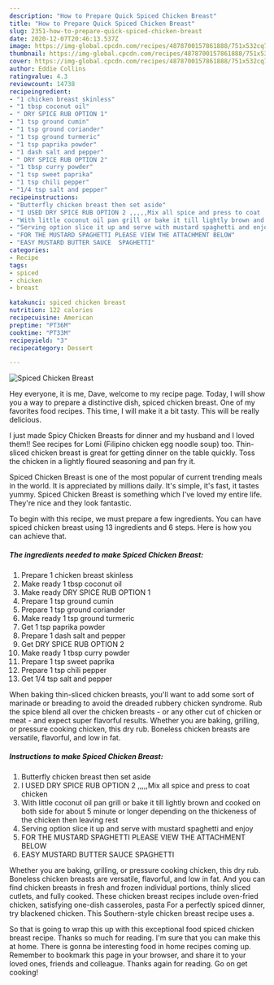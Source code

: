 ```yaml
---
description: "How to Prepare Quick Spiced Chicken Breast"
title: "How to Prepare Quick Spiced Chicken Breast"
slug: 2351-how-to-prepare-quick-spiced-chicken-breast
date: 2020-12-07T20:46:13.537Z
image: https://img-global.cpcdn.com/recipes/4878700157861888/751x532cq70/spiced-chicken-breast-recipe-main-photo.jpg
thumbnail: https://img-global.cpcdn.com/recipes/4878700157861888/751x532cq70/spiced-chicken-breast-recipe-main-photo.jpg
cover: https://img-global.cpcdn.com/recipes/4878700157861888/751x532cq70/spiced-chicken-breast-recipe-main-photo.jpg
author: Eddie Collins
ratingvalue: 4.3
reviewcount: 14738
recipeingredient:
- "1 chicken breast skinless"
- "1 tbsp coconut oil"
- " DRY SPICE RUB OPTION 1"
- "1 tsp ground cumin"
- "1 tsp ground coriander"
- "1 tsp ground turmeric"
- "1 tsp paprika powder"
- "1 dash salt and pepper"
- " DRY SPICE RUB OPTION 2"
- "1 tbsp curry powder"
- "1 tsp sweet paprika"
- "1 tsp chili pepper"
- "1/4 tsp salt and pepper"
recipeinstructions:
- "Butterfly chicken breast then set aside"
- "I USED DRY SPICE RUB OPTION 2 ,,,,,Mix all spice and press to coat  chicken"
- "With little coconut oil pan grill or bake it till lightly brown and cooked on both side for about 5 minute or longer depending on the thickeness of the chicken then leaving rest"
- "Serving option slice it up and serve with mustard spaghetti and enjoy"
- "FOR THE MUSTARD SPAGHETTI PLEASE VIEW THE ATTACHMENT BELOW"
- "EASY MUSTARD BUTTER SAUCE  SPAGHETTI"
categories:
- Recipe
tags:
- spiced
- chicken
- breast

katakunci: spiced chicken breast 
nutrition: 122 calories
recipecuisine: American
preptime: "PT36M"
cooktime: "PT33M"
recipeyield: "3"
recipecategory: Dessert

---
```



![Spiced Chicken Breast](https://img-global.cpcdn.com/recipes/4878700157861888/751x532cq70/spiced-chicken-breast-recipe-main-photo.jpg)

Hey everyone, it is me, Dave, welcome to my recipe page. Today, I will show you a way to prepare a distinctive dish, spiced chicken breast. One of my favorites food recipes. This time, I will make it a bit tasty. This will be really delicious.

I just made Spicy Chicken Breasts for dinner and my husband and I loved them!! See recipes for Lomi (Filipino chicken egg noodle soup) too. Thin-sliced chicken breast is great for getting dinner on the table quickly. Toss the chicken in a lightly floured seasoning and pan fry it.

Spiced Chicken Breast is one of the most popular of current trending meals in the world. It is appreciated by millions daily. It's simple, it's fast, it tastes yummy. Spiced Chicken Breast is something which I've loved my entire life. They're nice and they look fantastic.


To begin with this recipe, we must prepare a few ingredients. You can have spiced chicken breast using 13 ingredients and 6 steps. Here is how you can achieve that.

<!--inarticleads1-->

##### The ingredients needed to make Spiced Chicken Breast:

1. Prepare 1 chicken breast skinless
1. Make ready 1 tbsp coconut oil
1. Make ready  DRY SPICE RUB OPTION 1
1. Prepare 1 tsp ground cumin
1. Prepare 1 tsp ground coriander
1. Make ready 1 tsp ground turmeric
1. Get 1 tsp paprika powder
1. Prepare 1 dash salt and pepper
1. Get  DRY SPICE RUB OPTION 2
1. Make ready 1 tbsp curry powder
1. Prepare 1 tsp sweet paprika
1. Prepare 1 tsp chili pepper
1. Get 1/4 tsp salt and pepper


When baking thin-sliced chicken breasts, you&#39;ll want to add some sort of marinade or breading to avoid the dreaded rubbery chicken syndrome. Rub the spice blend all over the chicken breasts - or any other cut of chicken or meat - and expect super flavorful results. Whether you are baking, grilling, or pressure cooking chicken, this dry rub. Boneless chicken breasts are versatile, flavorful, and low in fat. 

<!--inarticleads2-->

##### Instructions to make Spiced Chicken Breast:

1. Butterfly chicken breast then set aside
1. I USED DRY SPICE RUB OPTION 2 ,,,,,Mix all spice and press to coat  chicken
1. With little coconut oil pan grill or bake it till lightly brown and cooked on both side for about 5 minute or longer depending on the thickeness of the chicken then leaving rest
1. Serving option slice it up and serve with mustard spaghetti and enjoy
1. FOR THE MUSTARD SPAGHETTI PLEASE VIEW THE ATTACHMENT BELOW
1. EASY MUSTARD BUTTER SAUCE  SPAGHETTI


Whether you are baking, grilling, or pressure cooking chicken, this dry rub. Boneless chicken breasts are versatile, flavorful, and low in fat. And you can find chicken breasts in fresh and frozen individual portions, thinly sliced cutlets, and fully cooked. These chicken breast recipes include oven-fried chicken, satisfying one-dish casseroles, pasta For a perfectly spiced dinner, try blackened chicken. This Southern-style chicken breast recipe uses a. 

So that is going to wrap this up with this exceptional food spiced chicken breast recipe. Thanks so much for reading. I'm sure that you can make this at home. There is gonna be interesting food in home recipes coming up. Remember to bookmark this page in your browser, and share it to your loved ones, friends and colleague. Thanks again for reading. Go on get cooking!
